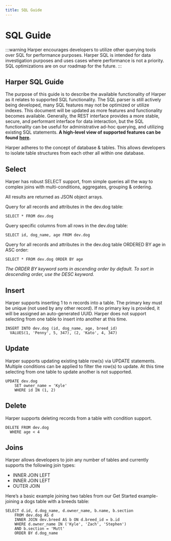 ```yaml
---
title: SQL Guide
---
```


# SQL Guide

:::warning
Harper encourages developers to utilize other querying tools over SQL for performance purposes. Harper SQL is intended for data investigation purposes and uses cases where performance is not a priority. SQL optimizations are on our roadmap for the future.
:::

## Harper SQL Guide

The purpose of this guide is to describe the available functionality of Harper as it relates to supported SQL functionality. The SQL parser is still actively being developed, many SQL features may not be optimized or utilize indexes. This document will be updated as more features and functionality becomes available. Generally, the REST interface provides a more stable, secure, and performant interface for data interaction, but the SQL functionality can be useful for administrative ad-hoc querying, and utilizing existing SQL statements. **A high-level view of supported features can be found** [**here**](./features-matrix)**.**

Harper adheres to the concept of database & tables. This allows developers to isolate table structures from each other all within one database.

## Select

Harper has robust SELECT support, from simple queries all the way to complex joins with multi-conditions, aggregates, grouping & ordering.

All results are returned as JSON object arrays.

Query for all records and attributes in the dev.dog table:

```
SELECT * FROM dev.dog
```

Query specific columns from all rows in the dev.dog table:

```
SELECT id, dog_name, age FROM dev.dog
```

Query for all records and attributes in the dev.dog table ORDERED BY age in ASC order:

```
SELECT * FROM dev.dog ORDER BY age
```

_The ORDER BY keyword sorts in ascending order by default. To sort in descending order, use the DESC keyword._

## Insert

Harper supports inserting 1 to n records into a table. The primary key must be unique (not used by any other record). If no primary key is provided, it will be assigned an auto-generated UUID. Harper does not support selecting from one table to insert into another at this time.

```
INSERT INTO dev.dog (id, dog_name, age, breed_id)
  VALUES(1, 'Penny', 5, 347), (2, 'Kato', 4, 347)
```

## Update

Harper supports updating existing table row(s) via UPDATE statements. Multiple conditions can be applied to filter the row(s) to update. At this time selecting from one table to update another is not supported.

```
UPDATE dev.dog
    SET owner_name = 'Kyle'
    WHERE id IN (1, 2)
```

## Delete

Harper supports deleting records from a table with condition support.

```
DELETE FROM dev.dog
  WHERE age < 4
```

## Joins

Harper allows developers to join any number of tables and currently supports the following join types:

- INNER JOIN LEFT
- INNER JOIN LEFT
- OUTER JOIN

Here’s a basic example joining two tables from our Get Started example- joining a dogs table with a breeds table:

```
SELECT d.id, d.dog_name, d.owner_name, b.name, b.section
    FROM dev.dog AS d
    INNER JOIN dev.breed AS b ON d.breed_id = b.id
    WHERE d.owner_name IN ('Kyle', 'Zach', 'Stephen')
    AND b.section = 'Mutt'
    ORDER BY d.dog_name
```
